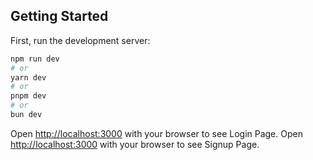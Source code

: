 ## Getting Started

First, run the development server:

```bash
npm run dev
# or
yarn dev
# or
pnpm dev
# or
bun dev
```

Open [http://localhost:3000](http://localhost:3000/Login) with your browser to see Login Page.
Open [http://localhost:3000](http://localhost:3000/SignUp) with your browser to see Signup Page.
